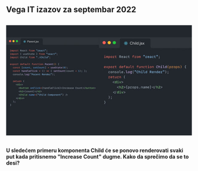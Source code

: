 ## Vega IT izazov za septembar 2022 
##

![App Screenshot](https://github.com/nstVanja/Cysecor-JS/blob/f277519f4fbf7e7c1300aa969260c395813b527a/img/sept2022.jpg)
##

#### U sledećem primeru komponenta Child će se ponovo renderovati svaki put kada pritisnemo "Increase Count" dugme. Kako da sprečimo da se to desi?

